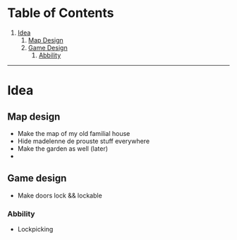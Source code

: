 # Table of Contents
1. [Idea](#idea)
    1. [Map Design](#map-design)
    2. [Game Design](#game-design)
        1. [Abbility](#abbility)
-----------------------------------------------------------

# Idea 

## Map design
- Make the map of my old familial house
- Hide madelenne de prouste stuff everywhere
- Make the garden as well (later)
- 

## Game design
- Make doors lock && lockable

### Abbility
- Lockpicking